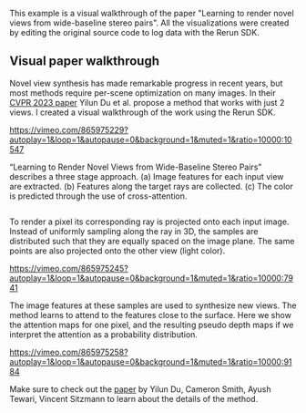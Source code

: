 <!--[metadata]
title = "Learning to render novel views from wide-baseline stereo pairs"
source = "https://github.com/rerun-io/cross_attention_renderer/"
tags = ["2D", "3D", "View synthesis", "Time series", "Pinhole camera", "Paper walkthrough"]
thumbnail = "https://static.rerun.io/learning-to-render/75c96220e356938037dce35fcb5349f5f8064d8f/480w.png"
thumbnail_dimensions = [480, 480]
-->

This example is a visual walkthrough of the paper "Learning to render novel views from wide-baseline stereo pairs".
All the visualizations were created by editing the original source code to log data with the Rerun SDK.

## Visual paper walkthrough

Novel view synthesis has made remarkable progress in recent years, but most methods require per-scene optimization on many images. In their [CVPR 2023 paper](https://openaccess.thecvf.com/content/CVPR2023/html/Du_Learning_To_Render_Novel_Views_From_Wide-Baseline_Stereo_Pairs_CVPR_2023_paper.html) Yilun Du et al. propose a method that works with just 2 views. I created a visual walkthrough of the work using the Rerun SDK.

https://vimeo.com/865975229?autoplay=1&loop=1&autopause=0&background=1&muted=1&ratio=10000:10547

“Learning to Render Novel Views from Wide-Baseline Stereo Pairs” describes a three stage approach. (a) Image features for each input view are extracted. (b) Features along the target rays are collected. (c) The color is predicted through the use of cross-attention.

<picture>
  <source media="(max-width: 480px)" srcset="https://static.rerun.io/widebaseline-overview/76d19a9bc9f4c101036577a747c029caa85fb95e/480w.png">
  <source media="(max-width: 768px)" srcset="https://static.rerun.io/widebaseline-overview/76d19a9bc9f4c101036577a747c029caa85fb95e/768w.png">
  <source media="(max-width: 1024px)" srcset="https://static.rerun.io/widebaseline-overview/76d19a9bc9f4c101036577a747c029caa85fb95e/1024w.png">
  <source media="(max-width: 1200px)" srcset="https://static.rerun.io/widebaseline-overview/76d19a9bc9f4c101036577a747c029caa85fb95e/1200w.png">
  <img src="https://static.rerun.io/widebaseline-overview/76d19a9bc9f4c101036577a747c029caa85fb95e/full.png" alt="">
</picture>

To render a pixel its corresponding ray is projected onto each input image. Instead of uniformly sampling along the ray in 3D, the samples are distributed such that they are equally spaced on the image plane. The same points are also projected onto the other view (light color).

https://vimeo.com/865975245?autoplay=1&loop=1&autopause=0&background=1&muted=1&ratio=10000:7941

The image features at these samples are used to synthesize new views. The method learns to attend to the features close to the surface. Here we show the attention maps for one pixel, and the resulting pseudo depth maps if we interpret the attention as a probability distribution.

https://vimeo.com/865975258?autoplay=1&loop=1&autopause=0&background=1&muted=1&ratio=10000:9184

Make sure to check out the [paper](https://openaccess.thecvf.com/content/CVPR2023/html/Du_Learning_To_Render_Novel_Views_From_Wide-Baseline_Stereo_Pairs_CVPR_2023_paper.html) by Yilun Du, Cameron Smith, Ayush Tewari, Vincent Sitzmann to learn about the details of the method.
